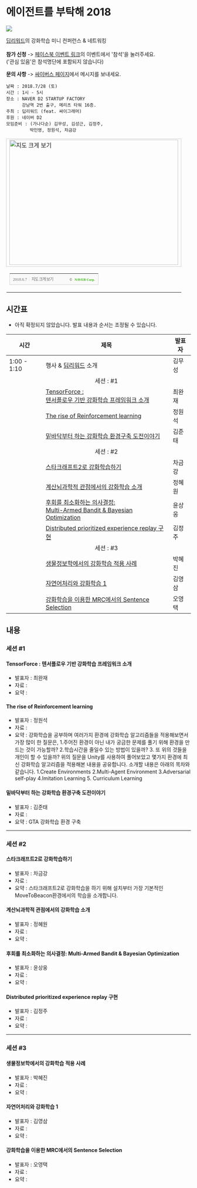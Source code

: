 # 에이전트를 부탁해 2018

<img src="https://deepreward.github.io/Take-care-of-my-agent/img/logo.jpg" >

<a href="https://www.facebook.com/groups/DeepReward/" onclick="ga('send', 'event', 'OutLink', 'Facebook Click', 'DeepReward Facebook');">딥리워드</a>의 강화학습 미니 컨퍼런스 & 네트워킹<br><br>
<b>참가 신청</b> -> 
<a href="https://www.facebook.com/events/634722176861383/" onclick="ga('send', 'event', 'OutLink', 'Facebook Click', 'Facebook Event - Take care of my agent 2018');">페이스북 이벤트 링크</a>의 이벤트에서 '참석'을 눌러주세요.<br>
('관심 있음'은 참석명단에 포함되지 않습니다)

<b>문의 사항</b> ->
<a href="https://www.facebook.com/thepsybus/" onclick="ga('send', 'event', 'OutLink', 'Facebook Click', 'Psybus Facebook');">싸이버스 페이지</a>에서 메시지를 보내세요.

```
날짜 : 2018.7/28 (토)
시간 : 1시 - 5시
장소 : NAVER D2 STARTUP FACTORY
      강남역 2번 출구, 메리츠 타워 16층.
주최 : 딥리워드 (feat. 싸이그래머)
후원 : 네이버 D2
모임준비 : (가나다순) 김무성, 김성근, 김정주, 
         박민영, 정원석, 차금강 
```

<table cellpadding="0" cellspacing="0" width="462"> <tr> <td style="border:1px solid #cecece;"><a href="https://map.naver.com/?searchCoord=23253178a074931c3f521abc8715ba966285fbc638ec2d6651121b57c1092b65&query=TkFWRVIgRDIgU1RBUlRVUCBGQUNUT1JZ&tab=1&lng=c9155879b5e6034bc84c7124728e3fdf&mapMode=0&mpx=a78aa4df160c7872f2d8e09f28eb5282e36859871936ee02a4e439d705312abf9acaced05af038e53afdec80e7fa77bf&lat=1129c8535ea7581fbe30025ecee64853&dlevel=12&enc=b64&menu=location&__fromRestorer=true" target="_blank"><img src="http://prt.map.naver.com/mashupmap/print?key=p1528347157058_1954321520" width="460" height="340" alt="지도 크게 보기" title="지도 크게 보기" border="0" style="vertical-align:top;"/></a></td> </tr> <tr> <td> <table cellpadding="0" cellspacing="0" width="100%"> <tr> <td height="30" bgcolor="#f9f9f9" align="left" style="padding-left:9px; border-left:1px solid #cecece; border-bottom:1px solid #cecece;"> <span style="font-family: tahoma; font-size: 11px; color:#666;">2018.6.7</span>&nbsp;<span style="font-size: 11px; color:#e5e5e5;">|</span>&nbsp;<a style="font-family: dotum,sans-serif; font-size: 11px; color:#666; text-decoration: none; letter-spacing: -1px;" href="https://map.naver.com/?searchCoord=23253178a074931c3f521abc8715ba966285fbc638ec2d6651121b57c1092b65&query=TkFWRVIgRDIgU1RBUlRVUCBGQUNUT1JZ&tab=1&lng=c9155879b5e6034bc84c7124728e3fdf&mapMode=0&mpx=a78aa4df160c7872f2d8e09f28eb5282e36859871936ee02a4e439d705312abf9acaced05af038e53afdec80e7fa77bf&lat=1129c8535ea7581fbe30025ecee64853&dlevel=12&enc=b64&menu=location&__fromRestorer=true" target="_blank">지도 크게 보기</a> </td> <td width="98" bgcolor="#f9f9f9" align="right" style="text-align:right; padding-right:9px; border-right:1px solid #cecece; border-bottom:1px solid #cecece;"> <span style="float:right;"><span style="font-size:9px; font-family:Verdana, sans-serif; color:#444;">&copy;&nbsp;</span>&nbsp;<a style="font-family:tahoma; font-size:9px; font-weight:bold; color:#2db400; text-decoration:none;" href="http://www.nhncorp.com" target="_blank">NAVER Corp.</a></span> </td> </tr> </table> </td> </tr> </table>

## 시간표

* 아직 확정되지 않았습니다. 발표 내용과 순서는 조정될 수 있습니다.

|시간| 제목  |  발표자  |
|---|---|---|
| 1:00 - 1:10 | 행사 & <a href="https://www.facebook.com/groups/DeepReward/" onclick="ga('send', 'event', 'OutLink', 'DeepReward Facebook');">딥리워드</a> 소개  | 김무성  |
||<center>세션 : #1</center>||
|   | <a href="https://deepreward.github.io/Take-care-of-my-agent/#tensorforce--텐서플로우-기반-강화학습-프레임워크-소개" onclick="ga('send', 'event', 'InLink', 'Title Click', 'TensorForce : 텐서플로우 기반 강화학습 프레임워크 소개');">TensorForce : <br>텐서플로우 기반 강화학습 프레임워크 소개</a> | 최완재 |
|   | <a href="https://deepreward.github.io/Take-care-of-my-agent/#the-rise-of-reinforcement-learning" onclick="ga('send', 'event', 'InLink', 'Title Click', 'The rise of Reinforcement learning');">The rise of Reinforcement learning</a>  | 정원석  |
|   | <a href="https://deepreward.github.io/Take-care-of-my-agent/#밑바닥부터-하는-강화학습-환경구축-도전이야기" onclick="ga('send', 'event', 'InLink', 'Title Click', '밑바닥부터 하는 강화학습 환경구축 도전이야기');"> 밑바닥부터 하는 강화학습 환경구축 도전이야기</a> | 김준태  |
||<center>세션 : #2</center>||
|   | <a href="https://deepreward.github.io/Take-care-of-my-agent/#스타크래프트2로-강화학습하기" onclick="ga('send', 'event', 'InLink', 'Title Click', '계산뇌과학적 관점에서의 강화학습 소개');">스타크래프트2로 강화학습하기</a> | 차금강  |
|   | <a href="https://deepreward.github.io/Take-care-of-my-agent/#계산뇌과학적-관점에서의-강화학습-소개" onclick="ga('send', 'event', 'InLink', 'Title Click', '계산뇌과학적 관점에서의 강화학습 소개');">계산뇌과학적 관점에서의 강화학습 소개</a> | 정혜원  |
|   | <a href="https://deepreward.github.io/Take-care-of-my-agent/#후회를-최소화하는-의사결정-multi-armed-bandit--bayesian-optimization" onclick="ga('send', 'event', 'InLink', 'Title Click', '후회를 최소화하는 의사결정: Multi-Armed Bandit & Bayesian Optimization');">후회를 최소화하는 의사결정: <br>Multi-Armed Bandit & Bayesian Optimization</a>| 윤상웅  |
|   | <a href="https://deepreward.github.io/Take-care-of-my-agent/#distributed-prioritized-experience-replay-구현" onclick="ga('send', 'event', 'InLink', 'Title Click', 'Distributed prioritized experience replay 구현');">Distributed prioritized experience replay 구현</a> | 김정주  |  
||<center>세션 : #3</center>||
|   | <a href="https://deepreward.github.io/Take-care-of-my-agent/#생물정보학에서의-강화학습-적용-사례" onclick="ga('send', 'event', 'InLink', 'Title Click', '생물정보학에서의 강화학습 적용 사례');">생물정보학에서의 강화학습 적용 사례</a> | 박혜진  |
|   | <a href="https://deepreward.github.io/Take-care-of-my-agent/#자연어처리와-강화학습-1" onclick="ga('send', 'event', 'InLink', 'Title Click', '자연어처리와 강화학습 1');">자연어처리와 강화학습 1</a>| 김영삼  |
|   | <a href="https://deepreward.github.io/Take-care-of-my-agent/#강화학습을-이용한-mrc에서의-sentence-selection" onclick="ga('send', 'event', 'InLink', 'Title Click', '강화학습을 이용한 MRC에서의 Sentence Selection');">강화학습을 이용한 MRC에서의 Sentence Selection | 오영택  |
   

## 내용

### 세션 #1

#### TensorForce : 텐서플로우 기반 강화학습 프레임워크 소개
* 발표자 : 최완재
* 자료 :
* 요약 : 

#### The rise of Reinforcement learning

* 발표자 : 정원석 
* 자료 : 
* 요약 : 강화학습을 공부하며 여러가지 환경에 강화학습 알고리즘들을 적용해보면서 가장 많이 한 질문은,
      1.주어진 환경이 아닌 내가 궁금한 문제를 풀기 위해 환경을 만드는 것이 가능할까?
      2.학습시간을 줄일수 있는 방법이 있을까?
      3. 또 위의 것들을 개인이 할 수 있을까?
      위의 질문을 Unity를 사용하여 풀어보았고 몇가지 환경에 최신 강화학습 알고리즘을 적용해본 내용을 공유합니다.
      소개할 내용은 아래의 목차와 같습니다. 
      1.Create Environments
      2.Multi-Agent Environment
      3.Adversarial self-play
      4.Imitation Learning
      5. Curriculum Learning

#### 밑바닥부터 하는 강화학습 환경구축 도전이야기
* 발표자 : 김준태
* 자료 :
* 요약 : GTA 강화학습 환경 구축

----------

### 세션 #2

#### 스타크래프트2로 강화학습하기
* 발표자 : 차금강
* 자료 : 
* 요약 : 스타크래프트2로 강화학습을 하기 위해 설치부터 가장 기본적인 MoveToBeacon환경에서의 학습을 소개합니다.

#### 계산뇌과학적 관점에서의 강화학습 소개
* 발표자 : 정혜원
* 자료 : 
* 요약 : 

#### 후회를 최소화하는 의사결정: Multi-Armed Bandit & Bayesian Optimization
* 발표자 : 윤상웅
* 자료 :
* 요약 : 

#### Distributed prioritized experience replay 구현

* 발표자 : 김정주
* 자료 : 
* 요약 : 

----------

### 세션 #3

#### 생물정보학에서의 강화학습 적용 사례
* 발표자 : 박혜진
* 자료 : 
* 요약 : 

#### 자연어처리와 강화학습 1
* 발표자 : 김영삼
* 자료 : 
* 요약 : 

#### 강화학습을 이용한 MRC에서의 Sentence Selection
* 발표자 : 오영택
* 자료 : 
* 요약 : 












